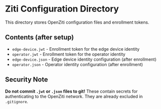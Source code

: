 # Ziti Configuration Directory

This directory stores OpenZiti configuration files and enrollment tokens.

## Contents (after setup)

- `edge-device.jwt` - Enrollment token for the edge device identity
- `operator.jwt` - Enrollment token for the operator identity
- `edge-device.json` - Edge device identity configuration (after enrollment)
- `operator.json` - Operator identity configuration (after enrollment)

## Security Note

**Do not commit `.jwt` or `.json` files to git!** These contain secrets for authenticating to the OpenZiti network. They are already excluded in `.gitignore`.
